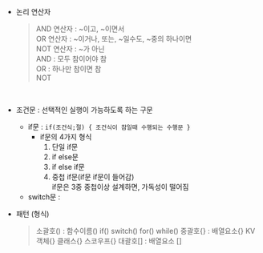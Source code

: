 - 논리 연산자
  > AND 연산자 : ~이고, ~이면서  
  > OR 연산자 : ~이거나, 또는, ~일수도, ~중의 하나이면  
  > NOT 연산자 : ~가 아닌  
  > AND : 모두 참이어야 참  
  > OR : 하나만 참이면 참  
  > NOT

<br>

- 조건문 : 선택적인 실행이 가능하도록 하는 구문

  - if문 : `if(조건식;절) { 조건식이 참일때 수행되는 수행문 }`
    - if문의 4가지 형식
      1. 단일 if문
      2. if else문
      3. if else if문
      4. 중첩 if문(if문 if문이 들어감)  
         if문은 3중 중첩이상 설계하면, 가독성이 떨어짐
  - switch문 :

- 패턴 (형식)
  > 소괄호() : 함수이름() if() switch() for() while()
  > 중괄호{} : 배열요소{} KV객체{} 클래스{} 스코우프{}
  > 대괄호[] : 배열요소 []
